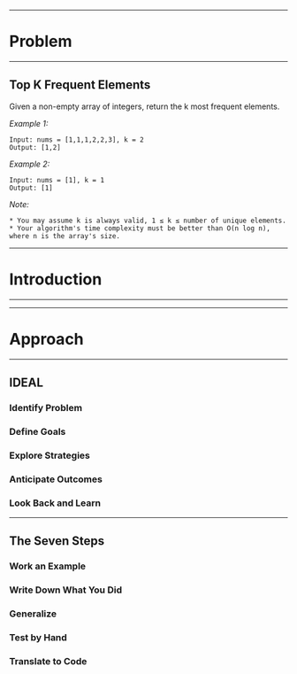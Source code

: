 ***
# Problem
***

## Top K Frequent Elements

Given a non-empty array of integers, return the k most frequent elements.

*Example 1:*

    Input: nums = [1,1,1,2,2,3], k = 2
    Output: [1,2]
*Example 2:*

    Input: nums = [1], k = 1
    Output: [1]
*Note:*

    * You may assume k is always valid, 1 ≤ k ≤ number of unique elements.
    * Your algorithm's time complexity must be better than O(n log n), where n is the array's size.


***
# Introduction
***
   

   
***
# Approach
***

## IDEAL

### Identify Problem

### Define Goals

### Explore Strategies

### Anticipate Outcomes 

### Look Back and Learn

* * *

## The Seven Steps

### Work an Example

### Write Down What You Did

### Generalize 

### Test by Hand

### Translate to Code